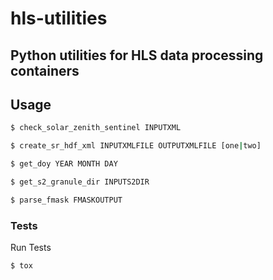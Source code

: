 # hls-utilities
## Python utilities for HLS data processing containers

## Usage
```bash
$ check_solar_zenith_sentinel INPUTXML
```
```bash
$ create_sr_hdf_xml INPUTXMLFILE OUTPUTXMLFILE [one|two]
```
```bash
$ get_doy YEAR MONTH DAY
```
```bash
$ get_s2_granule_dir INPUTS2DIR
```
```bash
$ parse_fmask FMASKOUTPUT
```


### Tests
Run Tests
```bash
$ tox
```
